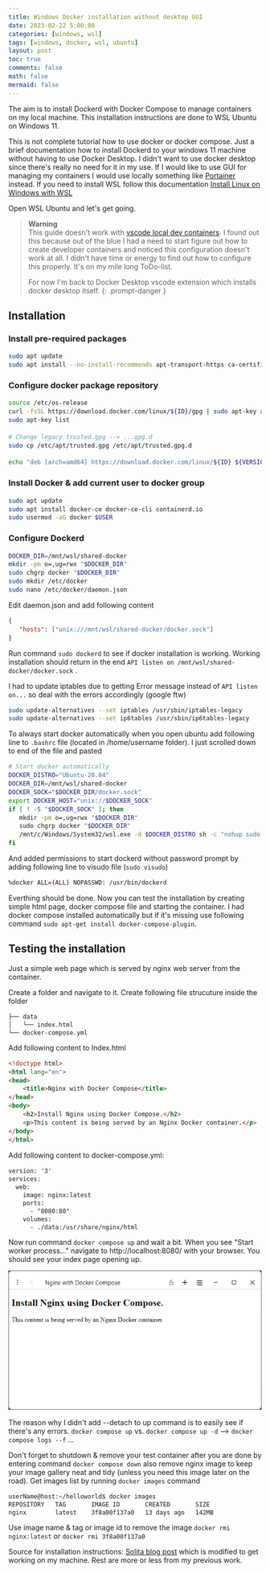 ```yaml
---
title: Windows Docker installation without desktop GUI
date: 2023-02-22 5:00:00 
categories: [windows, wsl]
tags: [windows, docker, wsl, ubuntu]
layout: post
toc: true
comments: false
math: false
mermaid: false
---
```


The aim is to install Dockerd with Docker Compose to manage containers on my local machine. This installation instructions are done to WSL Ubuntu on Windows 11. 

This is not complete tutorial how to use docker or docker compose. Just a brief documentation how to install Dockerd to your windows 11 machine without having to use Docker Desktop.
I didn't want to use docker desktop since there's really no need for it in my use. If I would like to use GUI for managing my containers I would use locally something like [Portainer](https://github.com/portainer/portainer) instead.
If you need to install WSL follow this documentation [Install Linux on Windows with WSL](https://learn.microsoft.com/en-us/windows/wsl/install)

Open WSL Ubuntu and let's get going. 

>**Warning**  
>This guide doesn't work with [vscode local dev containers](https://code.visualstudio.com/docs/devcontainers/containers). I found out this because out of the blue I had a need to start figure out how to create developer containers and noticed this configuration doesn't work at all. I didn't have time or energy to find out how to configure this properly. It's on my mile long ToDo-list.
>
>For now I'm back to Docker Desktop vscode extension which installs docker desktop itself. 
{: .prompt-danger }

## Installation
### Install pre-required packages
```bash
sudo apt update
sudo apt install --no-install-recommends apt-transport-https ca-certificates curl gnupg2
```

### Configure docker package repository
```bash
source /etc/os-release
curl -fsSL https://download.docker.com/linux/${ID}/gpg | sudo apt-key add -
sudo apt-key list

# Change legacy trusted.gpg --> ...gpg.d
sudo cp /etc/apt/trusted.gpg /etc/apt/trusted.gpg.d

echo "deb [arch=amd64] https://download.docker.com/linux/${ID} ${VERSION_CODENAME} stable" | sudo tee /etc/apt/sources.list.d/docker.list
```

### Install Docker & add current user to docker group
```bash
sudo apt update
sudo apt install docker-ce docker-ce-cli containerd.io
sudo usermod -aG docker $USER
```

### Configure Dockerd
```bash
DOCKER_DIR=/mnt/wsl/shared-docker
mkdir -pm o=,ug=rwx "$DOCKER_DIR"
sudo chgrp docker "$DOCKER_DIR"
sudo mkdir /etc/docker
sudo nano /etc/docker/daemon.json
```
Edit daemon.json and add following content
```json
{
   "hosts": ["unix:///mnt/wsl/shared-docker/docker.sock"]
}
```

Run command `sudo dockerd` to see if docker installation is working. Working installation should return in the end `API listen on /mnt/wsl/shared-docker/docker.sock` .

I had to update iptables due to getting Error message instead of `API listen on...`  so deal with the errors accordingly (google ftw)
```bash
sudo update-alternatives --set iptables /usr/sbin/iptables-legacy
sudo update-alternatives --set ip6tables /usr/sbin/ip6tables-legacy
```

To always start docker automatically when you open ubuntu add following line to `.bashrc` file (located in /home/username folder). I just scrolled down to end of the file and pasted 
```bash
# Start docker automatically
DOCKER_DISTRO="Ubuntu-20.04"
DOCKER_DIR=/mnt/wsl/shared-docker
DOCKER_SOCK="$DOCKER_DIR/docker.sock"
export DOCKER_HOST="unix://$DOCKER_SOCK"
if [ ! -S "$DOCKER_SOCK" ]; then
   mkdir -pm o=,ug=rwx "$DOCKER_DIR"
   sudo chgrp docker "$DOCKER_DIR"
   /mnt/c/Windows/System32/wsl.exe -d $DOCKER_DISTRO sh -c "nohup sudo -b dockerd < /dev/null > $DOCKER_DIR/dockerd.log 2>&1"
fi
```

And added permissions to start dockerd without password prompt by adding following line to visudo file (`sudo visudo`)
```bash
%docker ALL=(ALL) NOPASSWD: /usr/bin/dockerd
```

Everthing should be done. Now you can test the installation by creating simple html page, docker compose file and starting the container.
I had docker compose installed automatically but if it's missing use following command `sudo apt-get install docker-compose-plugin`.

## Testing the installation

Just a simple web page which is served by nginx web server from the container.

Create a folder and navigate to it. Create following file strucuture inside the folder
```
├── data
│   └── index.html
└── docker-compose.yml
```

Add following content to Index.html
```html
<!doctype html>
<html lang="en">
<head>
    <title>Nginx with Docker Compose</title>
</head>
<body>
    <h2>Install Nginx using Docker Compose.</h2>
    <p>This content is being served by an Nginx Docker container.</p>
</body>
</html>
```

Add following content to docker-compose.yml:
```docker
version: '3'
services:
  web:
    image: nginx:latest
    ports:
      - "8080:80"
    volumes:
      - ./data:/usr/share/nginx/html
```

Now run command `docker compose up` and wait a bit. 
When you see "Start worker process..." navigate to http://localhost:8080/ with your browser. 
You should see your index page opening up. 

![Docker compose results in browser](/assets/img/2023-02-22-Windows-Docker-installation-without-desktop-GUI/browser.png)

The reason why I didn't add --detach to up command is to easily see if there's any errors. `docker compose up` vs. `docker compose up -d` --> `docker compose logs --f` ...

Don't forget to shutdown & remove your test container after you are done by entering command `docker compose down` 
also remove nginx image to keep your image gallery neat and tidy (unless you need this image later on the road). Get images list by running `docker images` command
```shell
userName@host:~/helloworld$ docker images
REPOSITORY   TAG       IMAGE ID       CREATED       SIZE
nginx        latest    3f8a00f137a0   13 days ago   142MB
```

Use image name & tag or image id to remove the image
`docker rmi nginx:latest` or `docker rmi 3f8a00f137a0`

Source for installation instructions: [Solita blog post](https://dev.solita.fi/2021/12/21/docker-on-wsl2-without-docker-desktop.html) which is modified to get working on my machine.
Rest are more or less from my previous work.